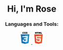 <h1 align="center">
  Hi, I'm Rose
</h1>

<h3 align="center">
  Languages and Tools:
</h3>

<p align="center">
  <a href="https://www.w3schools.com/css/" target="_blank" rel="noreferrer">
    <img src="https://raw.githubusercontent.com/devicons/devicon/master/icons/css3/css3-original-wordmark.svg" alt="css3" width="40" height="40"/>
  </a>
  <a href="https://www.w3.org/html/" target="_blank" rel="noreferrer">
    <img src="https://raw.githubusercontent.com/devicons/devicon/master/icons/html5/html5-original-wordmark.svg" alt="html5" width="40" height="40"/> 
  </a>
</p>

<p align="center"
  <img href="https://github-readme-stats.vercel.app/api?username=thatonecalculator&theme=rose_pine">
</p>
